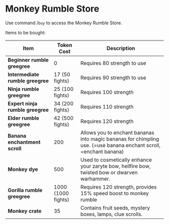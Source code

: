 # Monkey Rumble Store

Use command /`buy` to access the Monkey Rumble Store.

Items to be bought:

| Item                             | Token Cost         | Description                                                                                                       |
| -------------------------------- | ------------------ | ----------------------------------------------------------------------------------------------------------------- |
| **Beginner rumble greegree**     | 0                  | Requires 80 strength to use                                                                                       |
| **Intermediate rumble greegree** | 17 (50 fights)     | Requires 90 strength to use                                                                                       |
| **Ninja rumble greegree**        | 25 (100 fights)    | Requires 100 strength                                                                                             |
| **Expert ninja rumble greegree** | 34 (200 fights)    | Requires 110 strength                                                                                             |
| **Elder rumble greegree**        | 42 (500 fights)    | Requires 120 strength                                                                                             |
| **Banana enchantment scroll**    | 200                | Allows you to enchant bananas into magic bananas for chimpling use. (=use banana enchant scroll, =enchant banana) |
| **Monkey dye**                   | 500                | Used to cosmetically enhance your zaryte bow, hellfire bow, twisted bow or dwarven warhammer.                     |
| **Gorilla rumble greegree**      | 1000 (1000 fights) | Requires 120 strength, provides 15% speed boost to monkey rumble                                                  |
| **Monkey crate**                 | 35                 | Contains fruit seeds, mystery boxes, lamps, clue scrolls.                                                         |





